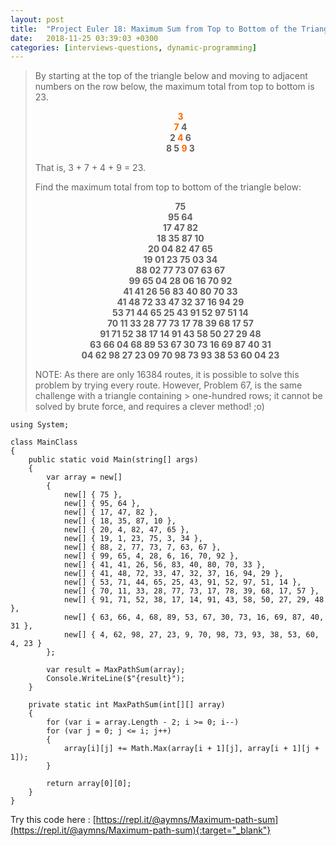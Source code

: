 ```yaml
---
layout: post
title:  "Project Euler 18: Maximum Sum from Top to Bottom of the Triangle"
date:   2018-11-25 03:39:03 +0300
categories: [interviews-questions, dynamic-programming]
---
```


>   By starting at the top of the triangle below and moving to adjacent numbers on the row below, the maximum total from top to bottom is 23.
>   
> <p style="text-align: center;"><strong><span style="color: #ff6600;">3</span><br>
> </strong> <strong><span style="color: #ff6600;">7</span> 4<br>
> 2 </strong><strong><span style="color: #ff6600;">4</span> 6<br>
> 8 5 </strong><strong><span style="color: #ff6600;">9</span> 3</strong></p>
>   
>   That is, 3 + 7 + 4 + 9 = 23.
>   
>   Find the maximum total from top to bottom of the triangle below:
>   
>
>  <p style="text-align:center"><strong>75<br>
>  95 64<br>
>  17 47 82<br>
>  18 35 87 10<br>
>  20 04 82 47 65<br>
>  19 01 23 75 03 34<br>
>  88 02 77 73 07 63 67<br>
>  99 65 04 28 06 16 70 92<br>
>  41 41 26 56 83 40 80 70 33<br>
>  41 48 72 33 47 32 37 16 94 29<br>
>  53 71 44 65 25 43 91 52 97 51 14<br>
>  70 11 33 28 77 73 17 78 39 68 17 57<br>
>  91 71 52 38 17 14 91 43 58 50 27 29 48<br>
>  63 66 04 68 89 53 67 30 73 16 69 87 40 31<br>
>  04 62 98 27 23 09 70 98 73 93 38 53 60 04 23</strong></p>
>   
>   NOTE: As there are only 16384 routes, it is possible to solve this problem by trying every route. However, Problem 67, is the same challenge with a triangle containing >  one-hundred rows; it cannot be solved by brute force, and requires a clever method! ;o)


```
using System;

class MainClass
{
    public static void Main(string[] args)
    {
        var array = new[]
        {
            new[] { 75 },
            new[] { 95, 64 },
            new[] { 17, 47, 82 },
            new[] { 18, 35, 87, 10 },
            new[] { 20, 4, 82, 47, 65 },
            new[] { 19, 1, 23, 75, 3, 34 },
            new[] { 88, 2, 77, 73, 7, 63, 67 },
            new[] { 99, 65, 4, 28, 6, 16, 70, 92 },
            new[] { 41, 41, 26, 56, 83, 40, 80, 70, 33 },
            new[] { 41, 48, 72, 33, 47, 32, 37, 16, 94, 29 },
            new[] { 53, 71, 44, 65, 25, 43, 91, 52, 97, 51, 14 },
            new[] { 70, 11, 33, 28, 77, 73, 17, 78, 39, 68, 17, 57 },
            new[] { 91, 71, 52, 38, 17, 14, 91, 43, 58, 50, 27, 29, 48 },
            new[] { 63, 66, 4, 68, 89, 53, 67, 30, 73, 16, 69, 87, 40, 31 },
            new[] { 4, 62, 98, 27, 23, 9, 70, 98, 73, 93, 38, 53, 60, 4, 23 }
        };

        var result = MaxPathSum(array);
        Console.WriteLine($"{result}");
    }

    private static int MaxPathSum(int[][] array)
    {
        for (var i = array.Length - 2; i >= 0; i--)
        for (var j = 0; j <= i; j++)
        {
            array[i][j] += Math.Max(array[i + 1][j], array[i + 1][j + 1]);
        }

        return array[0][0];
    }
}

```

Try this code here : [https://repl.it/@aymns/Maximum-path-sum](https://repl.it/@aymns/Maximum-path-sum){:target="_blank"}
